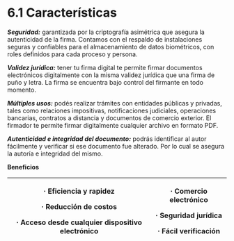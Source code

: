# 6.1 Características

_**Seguridad:**_ garantizada por la criptografía asimétrica que asegura la autenticidad de la firma. Contamos con el respaldo de instalaciones seguras y confiables para el almacenamiento de datos biométricos, con roles definidos para cada proceso y persona.

&#x20;

_**Validez jurídica:**_ tener tu firma digital te permite firmar documentos electrónicos digitalmente con la misma validez jurídica que una firma de puño y letra. La firma se encuentra bajo control del firmante en todo momento.

&#x20;

_**Múltiples usos:**_ podés realizar trámites con entidades públicas y privadas, tales como relaciones impositivas, notificaciones judiciales, operaciones bancarias, contratos a distancia y documentos de comercio exterior. El firmador te permite firmar digitalmente cualquier archivo en formato PDF.

_**Autenticidad e integridad del documento:**_ podrás identificar al autor fácilmente y verificar si ese documento fue alterado. Por lo cual se asegura la autoría e integridad del mismo.

**Beneficios**

| <p>·         Eficiencia y rapidez</p><p>·         Reducción de costos</p><p>·         Acceso desde cualquier dispositivo electrónico</p> | <p>·         Comercio electrónico</p><p>·         Seguridad jurídica</p><p>·         Fácil verificación</p><p> </p> |
| ---------------------------------------------------------------------------------------------------------------------------------------- | ------------------------------------------------------------------------------------------------------------------- |
